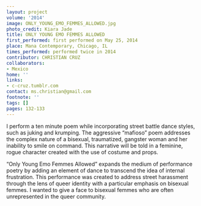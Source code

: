 ```yaml
---
layout: project
volume: '2014'
image: ONLY_YOUNG_EMO_FEMMES_ALLOWED.jpg
photo_credit: Kiara Jade
title: ONLY YOUNG EMO FEMMES ALLOWED
first_performed: first performed on May 25, 2014
place: Mana Contemporary, Chicago, IL
times_performed: performed twice in 2014
contributor: CHRISTIAN CRUZ
collaborators:
- Mexico
home: ''
links:
- c-cruz.tumblr.com
contact: ms.christian@gmail.com
footnote: ''
tags: []
pages: 132-133
---
```


I perform a ten minute poem while incorporating street battle dance styles, such as juking and krumping. The aggressive “mafioso” poem addresses the complex nature of a bisexual, traumatized, gangster woman and her inability to smile on command. This narrative will be told in a feminine, rogue character created with the use of costume and props.

“Only Young Emo Femmes Allowed” expands the medium of performance poetry by adding an element of dance to transcend the idea of internal frustration. This performance was created to address street harassment through the lens of queer identity with a particular emphasis on bisexual femmes. I wanted to give a face to bisexual femmes who are often unrepresented in the queer community.
